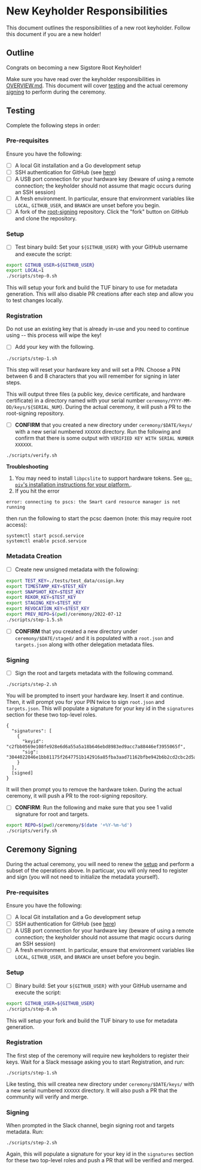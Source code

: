 # New Keyholder Responsibilities

This document outlines the responsibilities of a new root keyholder.
Follow this document if you are a new holder!

## Outline

Congrats on becoming a new Sigstore Root Keyholder!

Make sure you have read over the keyholder responsibilities in [OVERVIEW.md](./OVERVIEW.md). This document will cover [testing](#testing) and the actual ceremony [signing](#ceremony-signing) to perform during the ceremony.

## Testing

Complete the following steps in order:

### Pre-requisites

Ensure you have the following:
- [ ] A local Git installation and a Go development setup
- [ ] SSH authentication for GitHub (see [here](https://docs.github.com/en/authentication/connecting-to-github-with-ssh))
- [ ] A USB port connection for your hardware key (beware of using a remote connection; the keyholder should not assume that magic occurs during an SSH session)
- [ ] A fresh environment. In particular, ensure that environment variables like `LOCAL`, `GITHUB_USER`, and `BRANCH` are unset before you begin.
- [ ] A fork of the [root-signing](https://github.com/sigstore/root-signing) repository. Click the "fork" button on GitHub and clone the repository.

### Setup 

- [ ] Test binary build: Set your `${GITHUB_USER}` with your GitHub username and execute the script:
```bash
export GITHUB_USER=${GITHUB_USER}
export LOCAL=1
./scripts/step-0.sh
```
This will setup your fork and build the TUF binary to use for metadata generation. This will also disable PR creations after each step and allow you to test changes locally.
 
### Registration

Do not use an existing key that is already in-use and you need to continue using -- this process will wipe the key! 

- [ ] Add your key with the following.
```
./scripts/step-1.sh
```

This step will reset your hardware key and will set a PIN. Choose a PIN between 6 and 8 characters that you will remember for signing in later steps.

This will output three files (a public key, device certificate, and hardware certificate) in a directory named with your serial number `ceremony/YYYY-MM-DD/keys/${SERIAL_NUM}`. During the actual ceremony, it will push a PR to the root-signing repository.

- [ ] **CONFIRM** that you created a new directory under `ceremony/$DATE/keys/` with a new serial numbered `XXXXXX` directory. Run the following and confirm that there is some output with `VERIFIED KEY WITH SERIAL NUMBER XXXXXX`.
```bash
./scripts/verify.sh
```

**Troubleshooting**
1. You may need to install `libpcslite` to support hardware tokens. See [`go-piv`'s installation instructions for your platform.](https://github.com/go-piv/piv-go#installation).
2. If you hit the error
```
error: connecting to pscs: the Smart card resource manager is not running
```
then run the following to start the pcsc daemon (note: this may require root access):
```
systemctl start pcscd.service
systemctl enable pcscd.service
```

### Metadata Creation

- [ ] Create new unsigned metadata with the following:
```bash
export TEST_KEY=./tests/test_data/cosign.key
export TIMESTAMP_KEY=$TEST_KEY
export SNAPSHOT_KEY=$TEST_KEY
export REKOR_KEY=$TEST_KEY
export STAGING_KEY=$TEST_KEY
export REVOCATION_KEY=$TEST_KEY
export PREV_REPO=$(pwd)/ceremony/2022-07-12
./scripts/step-1.5.sh
```

- [ ] **CONFIRM** that you created a new directory under `ceremony/$DATE/staged/` and it is populated with a `root.json` and `targets.json` along with other delegation metadata files.

### Signing

- [ ] Sign the root and targets metadata with the following command. 
```
./scripts/step-2.sh
```

You will be prompted to insert your hardware key. Insert it and continue. Then, it will prompt you for your PIN twice to sign `root.json` and `targets.json`. This will populate a signature for your key id in the `signatures` section for these two top-level roles.

```
{
  "signatures": [
    {
      "keyid": "c2fbb0569e108fe928e6d6a55a5a18b646ebd8983ed9acc7a88446ef3955065f",
      "sig": "3044022046e1bb81175f2647751b142916a85fba3aad71162bfbe942b6b2cd2cbc2d5a3302205373a6e3f5a37f66a2bf7406315568734675b4b939795e98e4f292ad4e1a2e99"
    }
  ],
  [signed]
}
```

It will then prompt you to remove the hardware token. During the actual ceremony, it will push a PR to the root-signing repository.

- [ ] **CONFIRM**: Run the following and make sure that you see 1 valid signature for root and targets.
```bash
export REPO=$(pwd)/ceremony/$(date '+%Y-%m-%d')
./scripts/verify.sh
```

## Ceremony Signing

During the actual ceremony, you will need to renew the [setup](#setup-1) and perform a subset of the operations above. In particuar, you will only need to register and sign (you will not need to initialize the metadata yourself).

### Pre-requisites

Ensure you have the following:
- [ ] A local Git installation and a Go development setup
- [ ] SSH authentication for GitHub (see [here](https://docs.github.com/en/authentication/connecting-to-github-with-ssh))
- [ ] A USB port connection for your hardware key (beware of using a remote connection; the keyholder should not assume that magic occurs during an SSH session)
- [ ] A fresh environment. In particular, ensure that environment variables like `LOCAL`, `GITHUB_USER`, and `BRANCH` are unset before you begin.

### Setup 

- [ ] Binary build: Set your `${GITHUB_USER}` with your GitHub username and execute the script:
```bash
export GITHUB_USER=${GITHUB_USER}
./scripts/step-0.sh
```
This will setup your fork and build the TUF binary to use for metadata generation.

### Registration

The first step of the ceremony will require new keyholders to register their keys. Wait for a Slack message asking you to start Registration, and run:
```
./scripts/step-1.sh
```

Like testing, this will createa  new directory under `ceremony/$DATE/keys/` with a new serial numbered `XXXXXX` directory. It will also push a PR that the community will verify and merge.

### Signing

When prompted in the Slack channel, begin signing root and targets metadata. Run:
```
./scripts/step-2.sh
```

Again, this will populate a signature for your key id in the `signatures` section for these two top-level roles and push a PR that will be verified and merged.
